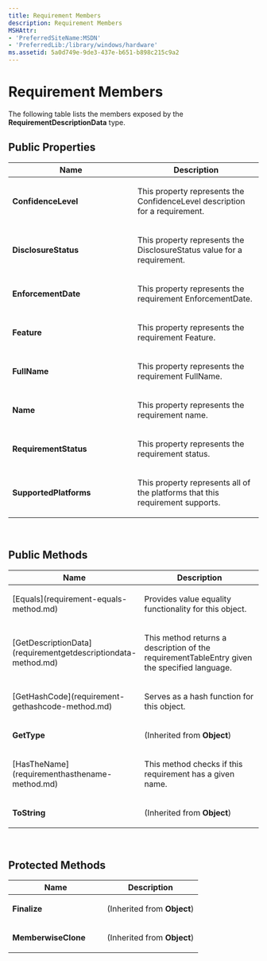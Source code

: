 ```yaml
---
title: Requirement Members
description: Requirement Members
MSHAttr:
- 'PreferredSiteName:MSDN'
- 'PreferredLib:/library/windows/hardware'
ms.assetid: 5a0d749e-9de3-437e-b651-b898c215c9a2
---
```


# Requirement Members


The following table lists the members exposed by the **RequirementDescriptionData** type.

## <span id="Public_Properties"></span><span id="public_properties"></span><span id="PUBLIC_PROPERTIES"></span>Public Properties


<table>
<colgroup>
<col width="50%" />
<col width="50%" />
</colgroup>
<thead>
<tr class="header">
<th>Name</th>
<th>Description</th>
</tr>
</thead>
<tbody>
<tr class="odd">
<td><p><strong>ConfidenceLevel</strong></p></td>
<td><p>This property represents the ConfidenceLevel description for a requirement.</p></td>
</tr>
<tr class="even">
<td><p><strong>DisclosureStatus</strong></p></td>
<td><p>This property represents the DisclosureStatus value for a requirement.</p></td>
</tr>
<tr class="odd">
<td><p><strong>EnforcementDate</strong></p></td>
<td><p>This property represents the requirement EnforcementDate.</p></td>
</tr>
<tr class="even">
<td><p><strong>Feature</strong></p></td>
<td><p>This property represents the requirement Feature.</p></td>
</tr>
<tr class="odd">
<td><p><strong>FullName</strong></p></td>
<td><p>This property represents the requirement FullName.</p></td>
</tr>
<tr class="even">
<td><p><strong>Name</strong></p></td>
<td><p>This property represents the requirement name.</p></td>
</tr>
<tr class="odd">
<td><p><strong>RequirementStatus</strong></p></td>
<td><p>This property represents the requirement status.</p></td>
</tr>
<tr class="even">
<td><p><strong>SupportedPlatforms</strong></p></td>
<td><p>This property represents all of the platforms that this requirement supports.</p></td>
</tr>
</tbody>
</table>

 

## <span id="Public_Methods"></span><span id="public_methods"></span><span id="PUBLIC_METHODS"></span>Public Methods


<table>
<colgroup>
<col width="50%" />
<col width="50%" />
</colgroup>
<thead>
<tr class="header">
<th>Name</th>
<th>Description</th>
</tr>
</thead>
<tbody>
<tr class="odd">
<td><p>[Equals](requirement-equals-method.md)</p></td>
<td><p>Provides value equality functionality for this object.</p></td>
</tr>
<tr class="even">
<td><p>[GetDescriptionData](requirementgetdescriptiondata-method.md)</p></td>
<td><p>This method returns a description of the requirementTableEntry given the specified language.</p></td>
</tr>
<tr class="odd">
<td><p>[GetHashCode](requirement-gethashcode-method.md)</p></td>
<td><p>Serves as a hash function for this object.</p></td>
</tr>
<tr class="even">
<td><p><strong>GetType</strong></p></td>
<td><p>(Inherited from <strong>Object</strong>)</p></td>
</tr>
<tr class="odd">
<td><p>[HasTheName](requirementhasthename-method.md)</p></td>
<td><p>This method checks if this requirement has a given name.</p></td>
</tr>
<tr class="even">
<td><p><strong>ToString</strong></p></td>
<td><p>(Inherited from <strong>Object</strong>)</p></td>
</tr>
</tbody>
</table>

 

## <span id="Protected_Methods"></span><span id="protected_methods"></span><span id="PROTECTED_METHODS"></span>Protected Methods


<table>
<colgroup>
<col width="50%" />
<col width="50%" />
</colgroup>
<thead>
<tr class="header">
<th>Name</th>
<th>Description</th>
</tr>
</thead>
<tbody>
<tr class="odd">
<td><p><strong>Finalize</strong></p></td>
<td><p>(Inherited from <strong>Object</strong>)</p></td>
</tr>
<tr class="even">
<td><p><strong>MemberwiseClone</strong></p></td>
<td><p>(Inherited from <strong>Object</strong>)</p></td>
</tr>
</tbody>
</table>

 

 

 






